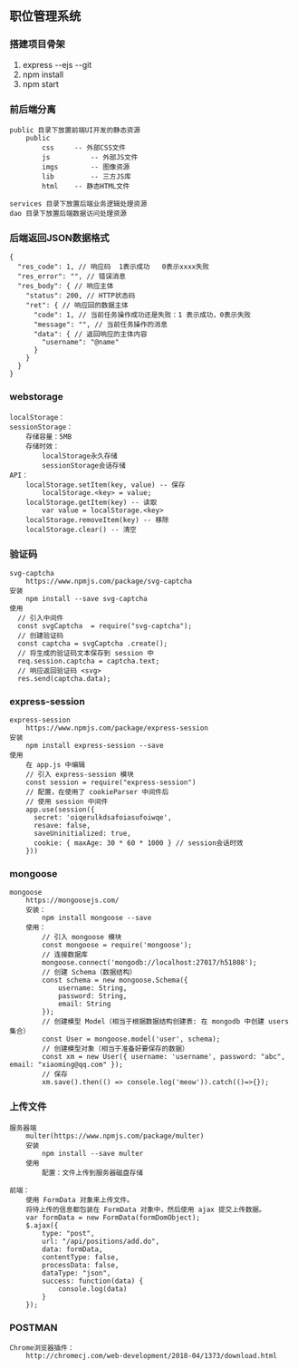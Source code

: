 ﻿## 职位管理系统

### 搭建项目骨架

1. express --ejs --git
2. npm install
3. npm start

### 前后端分离

	public 目录下放置前端UI开发的静态资源
		public
			css		-- 外部CSS文件
			js			-- 外部JS文件
			imgs		-- 图像资源
			lib			-- 三方JS库
			html 	-- 静态HTML文件

	services 目录下放置后端业务逻辑处理资源
	dao 目录下放置后端数据访问处理资源


### 后端返回JSON数据格式

	{
	  "res_code": 1, // 响应码  1表示成功   0表示xxxx失败
	  "res_error": "", // 错误消息
	  "res_body": { // 响应主体
	    "status": 200, // HTTP状态码
	    "ret": { // 响应回的数据主体
	      "code": 1, // 当前任务操作成功还是失败：1 表示成功，0表示失败
	      "message": "", // 当前任务操作的消息
	      "data": { // 返回响应的主体内容
	        "username": "@name" 
	      }
	    }
	  }
	}

### webstorage

	localStorage：
	sessionStorage：
		存储容量：5MB
		存储时效：
			localStorage永久存储
			sessionStorage会话存储
	API：
		localStorage.setItem(key, value) -- 保存
			localStorage.<key> = value;
		localStorage.getItem(key) -- 读取
			var value = localStorage.<key>
		localStorage.removeItem(key) -- 移除
		localStorage.clear() -- 清空

### 验证码

	svg-captcha
		https://www.npmjs.com/package/svg-captcha
	安装
		npm install --save svg-captcha
	使用
	  // 引入中间件
	  const svgCaptcha  = require("svg-captcha");
	  // 创建验证码
	  const captcha = svgCaptcha .create();
	  // 将生成的验证码文本保存到 session 中
	  req.session.captcha = captcha.text;
	  // 响应返回验证码 <svg>
	  res.send(captcha.data);

### express-session

	express-session
		https://www.npmjs.com/package/express-session
	安装
		npm install express-session --save
	使用
		在 app.js 中编辑
		// 引入 express-session 模块
		const session = require("express-session")
		// 配置，在使用了 cookieParser 中间件后
		// 使用 session 中间件
		app.use(session({
		  secret: 'oiqerulkdsafoiasufoiwqe',
		  resave: false,
		  saveUninitialized: true,
		  cookie: { maxAge: 30 * 60 * 1000 } // session会话时效
		}))

### mongoose
	
	mongoose
		https://mongoosejs.com/
		安装：
			npm install mongoose --save
		使用：
			// 引入 mongoose 模块
			const mongoose = require('mongoose');
			// 连接数据库
			mongoose.connect('mongodb://localhost:27017/h51808');
			// 创建 Schema（数据结构）
			const schema = new mongoose.Schema({
				username: String, 
				password: String,
				email: String
			});
			// 创建模型 Model（相当于根据数据结构创建表: 在 mongodb 中创建 users 集合）
			const User = mongoose.model('user', schema);
			// 创建模型对象（相当于准备好要保存的数据）
			const xm = new User({ username: 'username', password: "abc", email: "xiaoming@qq.com" });
			// 保存
			xm.save().then(() => console.log('meow')).catch(()=>{});

### 上传文件

	服务器端
		multer(https://www.npmjs.com/package/multer)
		安装
			npm install --save multer
		使用
			配置：文件上传到服务器磁盘存储

	前端：
		使用 FormData 对象来上传文件。
		将待上传的信息都包装在 FormData 对象中，然后使用 ajax 提交上传数据。
		var formData = new FormData(formDomObject);
		$.ajax({
			type: "post",
			url: "/api/positions/add.do",
			data: formData,
			contentType: false,
			processData: false,
			dataType: "json",
			success: function(data) {
				console.log(data)
			}
		});

### POSTMAN

	Chrome浏览器插件：
		http://chromecj.com/web-development/2018-04/1373/download.html